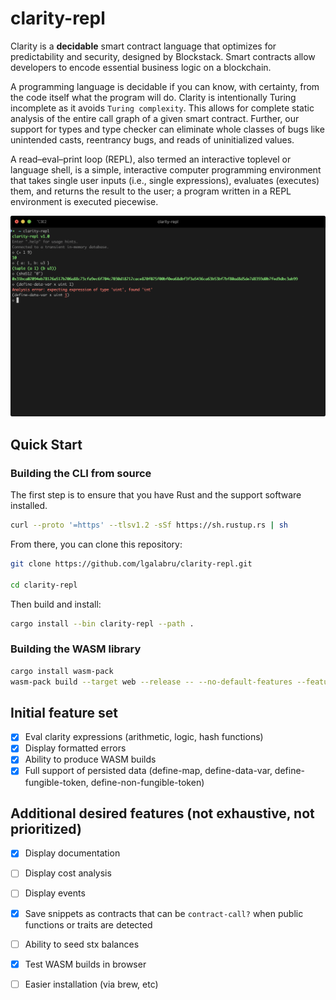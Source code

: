 
# clarity-repl

Clarity is a **decidable** smart contract language that optimizes for predictability and security, designed by Blockstack. Smart contracts allow developers to encode essential business logic on a blockchain. 

A programming language is decidable if you can know, with certainty, from the code itself what the program will do. Clarity is intentionally Turing incomplete as it avoids `Turing complexity`. This allows for complete static analysis of the entire call graph of a given smart contract. Further, our support for types and type checker can eliminate whole classes of bugs like unintended casts, reentrancy bugs, and reads of uninitialized values.

A read–eval–print loop (REPL), also termed an interactive toplevel or language shell, is a simple, interactive computer programming environment that takes single user inputs (i.e., single expressions), evaluates (executes) them, and returns the result to the user; a program written in a REPL environment is executed piecewise.

![screenshot](docs/images/screenshot.png)

## Quick Start

### Building the CLI from source

The first step is to ensure that you have Rust and the support software installed.

```bash
curl --proto '=https' --tlsv1.2 -sSf https://sh.rustup.rs | sh
```

From there, you can clone this repository:

```bash
git clone https://github.com/lgalabru/clarity-repl.git

cd clarity-repl
```

Then build and install:

```bash
cargo install --bin clarity-repl --path .
```

### Building the WASM library

```bash
cargo install wasm-pack
wasm-pack build --target web --release -- --no-default-features --features wasm
```


## Initial feature set
- [x] Eval clarity expressions (arithmetic, logic, hash functions)
- [x] Display formatted errors
- [x] Ability to produce WASM builds
- [x] Full support of persisted data (define-map, define-data-var, define-fungible-token, define-non-fungible-token)

## Additional desired features (not exhaustive, not prioritized)
- [x] Display documentation
- [ ] Display cost analysis
- [ ] Display events
- [x] Save snippets as contracts that can be `contract-call?` when public functions or traits are detected
- [ ] Ability to seed stx balances
- [x] Test WASM builds in browser
- [ ] Easier installation (via brew, etc)


